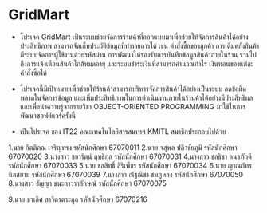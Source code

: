 # GridMart
- โปรเจค GridMart เป็นระบบช่วยจัดการร้านค้าที่ออกแบบมาเพื่อช่วยให้จัดการสินค้าได้อย่างประสิทธิภาพ  สามารถจัดเก็บประวัติข้อมูลที่ทำรายการได้ เช่น คำสั่งซื้อของลูกค้า การเติมคลังสินค้า มีระบบจัดการผู้ใช้งานด้วยรหัสผ่าน การพัฒนาให้รองรับการบันทึกข้อมูลสินค้าภายในร้าน รวมไปถึงการแจ้งเตือนสินค้าใกล้หมดอายุ และระบบชำระเงินที่สามารถคำนวณกำไร เงินทอนของแต่ละคำสั่งซื้อได้
- โปรเจคนี้มีเป้าหมายเพื่อช่วยให้ร้านค้าสามารถบริหารจัดการสินค้าได้อย่างเป็นระบบ
ลดข้อผิดพลาดในจัดการข้อมูล และเพิ่มประสิทธิภาพในการดำเนินงานภายในร้านค้าได้อย่างมีประสิทธิผล และเพื่อนำความรู้จากรายวิชา OBJECT-ORIENTED PROGRAMMING มาใช้ในการพัฒนาซอฟต์แวร์ครั้งนี้

- เป็นโปรเจค ของ IT22 คณะเทคโนโลยีสารสนเทศ KMITL สมาชิกประกอบไปด้วย

1.นาย  	  กิตติภณ 	  เจริญทรง 				  รหัสนักศึกษา 	67070011
2.นาย     จสุพล 	  ปลิวชัยภูมิ				  รหัสนักศึกษา 	67070020
3.นางสาว  ชยารัตน์ 	  ฤทธิกุล				    รหัสนักศึกษา 	67070031
4.นางสาว  ชลธิชา 	  คนธภักดี				    รหัสนักศึกษา 	67070033
5.นาย 	  ชลสิทธิ์ 	  สิริเพ็ชร				    รหัสนักศึกษา 	67070034
6.นาย	    ญาณภัทร 	นิลสยาม				    รหัสนักศึกษา 	67070039
7.นางสาว  ณัฐณิชา 	  ชมภูหลง				    รหัสนักศึกษา 	67070050
8.นางสาว  ธัญญา 	  ชนะถาวราลักษณ์ 	  รหัสนักศึกษา 	67070075

9.นาย     ชวเลิศ     สาวิตรตระกูล				รหัสนักศึกษา 	67070216


